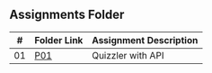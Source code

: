 ##  Assignments Folder

|   #   | Folder Link | Assignment Description |
| :---: | ----------- | ---------------------- |
|   01  |[P01]()             |    Quizzler with API                  |
